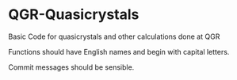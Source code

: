 # QGR-Quasicrystals
Basic Code for quasicrystals and other calculations done at QGR

Functions should have English names and begin with capital letters.

Commit messages should be sensible.
